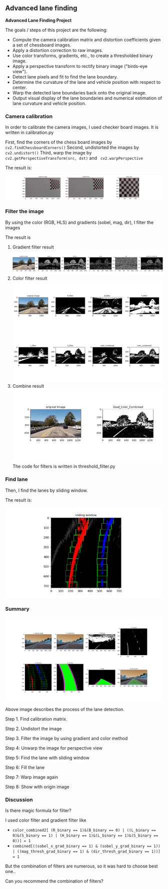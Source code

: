 ## Advanced lane finding

**Advanced Lane Finding Project**

The goals / steps of this project are the following:

* Compute the camera calibration matrix and distortion coefficients given a set of chessboard images.
* Apply a distortion correction to raw images.
* Use color transforms, gradients, etc., to create a thresholded binary image.
* Apply a perspective transform to rectify binary image ("birds-eye view").
* Detect lane pixels and fit to find the lane boundary.
* Determine the curvature of the lane and vehicle position with respect to center.
* Warp the detected lane boundaries back onto the original image.
* Output visual display of the lane boundaries and numerical estimation of lane curvature and vehicle position.

### Camera calibration

In order to calibrate the camera images, I used checker board images. It is written in calibration.py

First, find the corners of the chess board images by `cv2.findChessboardCorners()`
Second, undistorted the images by `cv2.undistort()`
Third, warp the image by  `cv2.getPerspectiveTransform(src, dst)` and ` cv2.warpPerspective`

The result is:

![undistortion image](./output_images/undistortion.png)

### Filter the image

By using the color (RGB, HLS) and gradients (sobel, mag, dir), I filter the images

The result is

1. Gradient filter result![grad](./output_images/gradient_filter.png)
2. Color filter result
![color_filter](./output_images/color_filter.png)
3. Combine result
![combine](./output_images/Combine_filter.png)
The code for filters is written in threshold_filter.py

### Find lane

Then, I find the lanes by sliding window.

The result is: 

![combine](./output_images/sliding_window.png)



### Summary

![Result Image](./output_images/result_img.png)

Above image describes the process of the lane detection.

Step 1. Find calibration matrix. 

Step 2. Undistort the image

Step 3. Filter the image by using gradient and color method

Step 4: Unwarp the image for perspective view

Step 5: Find the lane with sliding window

Step 6: Fill the lane

Step 7: Warp image again

Step 8: Show with origin image





### Discussion

Is there magic formula for filter?

I used color filter and gradient filter like

* ```color_combined2[ (R_binary == 1)&(B_binary == 0) | ((L_binary == 0)&(S_binary == 1) | (H_binary == 1)&(L_binary == 1)&(S_binary == 0))] = 1```
* ```combined[((sobel_x_grad_binary == 1) & (sobel_y_grad_binary == 1)) | ((mag_thresh_grad_binary == 1) & (dir_thresh_grad_binary == 1))] = 1```

But the combination of filters are numerous, so it was hard to choose best one..

Can you recommend the combination of filters?